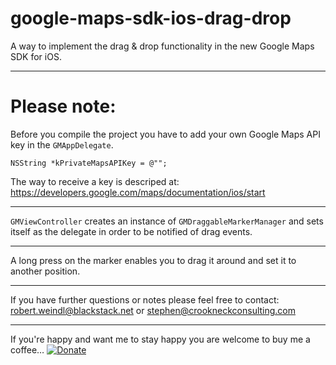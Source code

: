 google-maps-sdk-ios-drag-drop
=============================
A way to implement the drag &amp; drop functionality in the new Google Maps SDK for iOS.
***
Please note:
=============================
Before you compile the project you have to add your own Google Maps API key in the `GMAppDelegate`.

```
NSString *kPrivateMapsAPIKey = @"";
```
  The way to receive a key is descriped at: https://developers.google.com/maps/documentation/ios/start

***

`GMViewController` creates an instance of `GMDraggableMarkerManager` and sets itself as the delegate in order to be notified of drag events.

***

A long press on the marker enables you to drag it around and set it to another position.

***

If you have further questions or notes please feel free to contact:
robert.weindl@blackstack.net or stephen@crookneckconsulting.com

***

If you're happy and want me to stay happy you are welcome to buy me a coffee…
[![Donate](http://dribbble.s3.amazonaws.com/users/1390/screenshots/114752/shot_1297673467.png)](https://www.paypal.com/cgi-bin/webscr?cmd=_s-xclick&hosted_button_id=CJJTQQQGG2CJQ)


